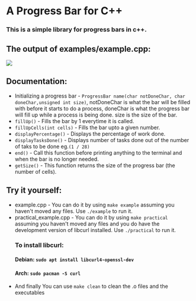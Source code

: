 # A Progress Bar for C++

### This is a simple library for progress bars in c++.

## The output of examples/example.cpp:
![](gifs/progress-bar.gif)

## Documentation:

- Initializing a progress bar - `ProgressBar name(char notDoneChar, char doneChar,unsigned int size)`, notDoneChar is what the bar will be filled with before it starts to do a process, doneChar is what the progress bar will fill up while a process is being done. size is the size of the     bar.
- `fillUp()` - Fills the bar by 1 everytime it is called.
- `fillUpCells(int cells)` - Fills the bar upto a given number.
- `displayPercentage()` - Displays the percentage of work done.
- `displayTasksDone()` - Displays number of tasks done out of the number of taks to be done eg.`(1 / 28)`
- `end()` - Call this function before printing anything to the terminal and when the bar is no longer needed.
- `getSize()` - This function returns the size of the progress bar (the number of cells).

## Try it yourself:
- example.cpp - You can do it by using `make example` assuming you haven't moved any files. Use `./example` to run it.
- practical_example.cpp - You can do it by using `make practical` assuming you haven't moved any files and you do have the development version of libcurl installed.   Use `./practical` to run it.
  ### To install libcurl:
    #### Debian: `sudo apt install libcurl4-openssl-dev`
    #### Arch: `sudo pacman -S curl`
- And finally You can use `make clean` to clean the .o files and the executables 
